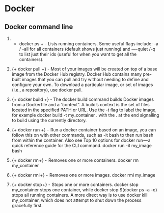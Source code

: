 # Docker

## Docker command line  

1. + docker ps + - Lists running containers. Some useful flags include: -a / -all for all containers (default shows just running) and —-quiet /-q to list just their ids (useful for when you want to get all the containers).  

2. {+ docker pull +} - Most of your images will be created on top of a base image from the Docker Hub registry. Docker Hub contains many pre-built images that you can pull and try without needing to define and configure your own. To download a particular image, or set of images (i.e., a repository), use docker pull.  

3. {+ docker build +} - The docker build command builds Docker images from a Dockerfile and a “context”. A build’s context is the set of files located in the specified PATH or URL. Use the -t flag to label the image, for example docker build -t my_container . with the . at the end signalling to build using the currently directory.  

4. {+ docker run +} -  Run a docker container based on an image, you can follow this on with other commands, such as -it bash to then run bash from within the container. Also see Top 10 options for docker run — a quick reference guide for the CLI command. docker run -it my_image bash 

5. {+ docker rm +} -  Removes one or more containers. docker rm my_container

6. {+ docker rmi +} -  Removes one or more images. docker rmi my_image

7. {+ docker stop +} -  Stops one or more containers. docker stop my_container stops one container, while docker stop $(docker ps -a -q) stops all running containers. A more direct way is to use docker kill my_container, which does not attempt to shut down the process gracefully first. 






